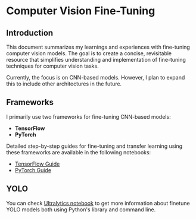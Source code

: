 # Computer Vision Fine-Tuning

## Introduction

This document summarizes my learnings and experiences with fine-tuning computer vision models. The goal is to create a concise, revisitable resource that simplifies understanding and implementation of fine-tuning techniques for computer vision tasks.

Currently, the focus is on CNN-based models. However, I plan to expand this to include other architectures in the future.

## Frameworks

I primarily use two frameworks for fine-tuning CNN-based models:

- **TensorFlow**  
- **PyTorch**

Detailed step-by-step guides for fine-tuning and transfer learning using these frameworks are available in the following notebooks:  

- [TensorFlow Guide](Tensorflow.ipynb)
- [PyTorch Guide](Pytorch.ipynb)

## YOLO

You can check [Ultralytics notebook](Ultralytics.ipynb) to get more information about finetune YOLO models both using Python's library and command line.